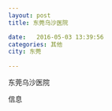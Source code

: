 ```yaml
--- 
layout: post 
title: 东莞乌沙医院

date:   2016-05-03 13:39:56 
categories: 其他  
city: 东莞
  
--- 
```

   
东莞乌沙医院

信息

